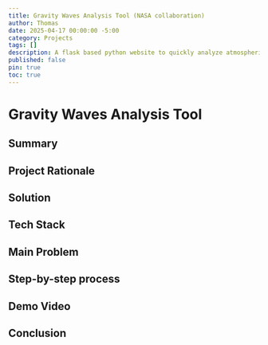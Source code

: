 ```yaml
---
title: Gravity Waves Analysis Tool (NASA collaboration)
author: Thomas
date: 2025-04-17 00:00:00 -5:00
category: Projects
tags: []
description: A flask based python website to quickly analyze atmospheric data and create a easy to use and read pdf report. This project was made with collaboration with NASA.
published: false
pin: true
toc: true
---
```

# Gravity Waves Analysis Tool

## Summary

## Project Rationale

## Solution

## Tech Stack

## Main Problem

## Step-by-step process

## Demo Video

## Conclusion 
